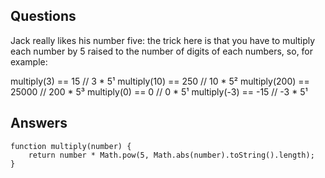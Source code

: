 ## Questions
Jack really likes his number five: the trick here is that you have to multiply each number by 5 raised to the number of digits of each numbers, so, for example:

multiply(3) == 15 // 3 * 5¹
multiply(10) == 250 // 10 * 5²
multiply(200) == 25000 // 200 * 5³
multiply(0) == 0 // 0 * 5¹
multiply(-3) == -15 // -3 * 5¹

## Answers
    function multiply(number) {
        return number * Math.pow(5, Math.abs(number).toString().length);
    }
